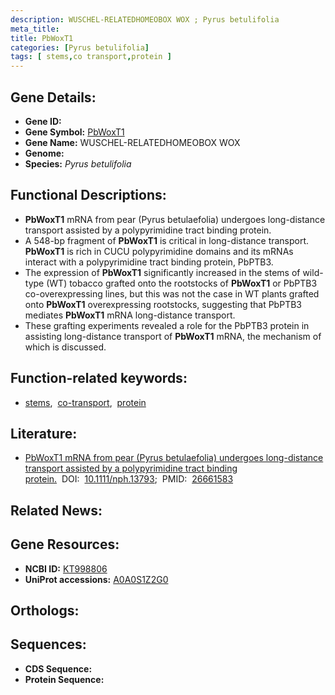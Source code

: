 ```yaml
---
description: WUSCHEL-RELATEDHOMEOBOX WOX ; Pyrus betulifolia
meta_title:
title: PbWoxT1
categories: [Pyrus betulifolia]
tags: [ stems,co transport,protein ]
---
```


## Gene Details:
- **Gene ID:** []()
- **Gene Symbol:** <u>PbWoxT1</u>
- **Gene Name:** WUSCHEL-RELATEDHOMEOBOX WOX
- **Genome:** []()
- **Species:** *Pyrus betulifolia*

## Functional Descriptions:
   - **PbWoxT1** mRNA from pear (Pyrus betulaefolia) undergoes long-distance transport assisted by a polypyrimidine tract binding protein.
   - A 548-bp fragment of **PbWoxT1** is critical in long-distance transport. **PbWoxT1** is rich in CUCU polypyrimidine domains and its mRNAs interact with a polypyrimidine tract binding protein, PbPTB3.
   - The expression of **PbWoxT1** significantly increased in the stems of wild-type (WT) tobacco grafted onto the rootstocks of **PbWoxT1** or PbPTB3 co-overexpressing lines, but this was not the case in WT plants grafted onto **PbWoxT1** overexpressing rootstocks, suggesting that PbPTB3 mediates **PbWoxT1** mRNA long-distance transport.
   - These grafting experiments revealed a role for the PbPTB3 protein in assisting long-distance transport of **PbWoxT1** mRNA, the mechanism of which is discussed.

## Function-related keywords:
   - [stems](/tags/stems/),&nbsp;&nbsp;[co-transport](/tags/co-transport/),&nbsp;&nbsp;[protein](/tags/protein/)

## Literature:
   - [PbWoxT1 mRNA from pear (Pyrus betulaefolia) undergoes long-distance transport assisted by a polypyrimidine tract binding protein.](https://doi.org/10.1111/nph.13793)&nbsp;&nbsp;DOI:&nbsp;&nbsp;[10.1111/nph.13793](https://doi.org/10.1111/nph.13793);&nbsp;&nbsp;PMID:&nbsp;&nbsp;[26661583](https://pubmed.ncbi.nlm.nih.gov/26661583/)

## Related News:

## Gene Resources:
- **NCBI ID:**  [KT998806](https://www.ncbi.nlm.nih.gov/gene/?term=KT998806)
- **UniProt accessions:**  [A0A0S1Z2G0](https://www.uniprot.org/uniprotkb/A0A0S1Z2G0/entry)

## Orthologs:

## Sequences:
- **CDS Sequence:**
- **Protein Sequence:**
